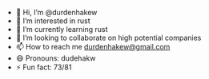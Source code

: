 - 👋 Hi, I’m @durdenhakew
- 👀 I’m interested in rust
- 🌱 I’m currently learning rust
- 💞️ I’m looking to collaborate on high potential companies
- 📫 How to reach me durdenhakew@gmail.com
- 😄 Pronouns: dudehakw
- ⚡ Fun fact: 73/81

<!---
durdenhakew/durdenhakew is a ✨ special ✨ repository because its `README.md` (this file) appears on your GitHub profile.
You can click the Preview link to take a look at your changes.
--->
